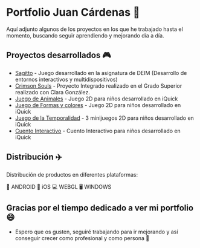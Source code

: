 
# Portfolio Juan Cárdenas 📓

Aquí adjunto algunos de los proyectos en los que he trabajado hasta el momento, buscando seguir aprendiendo y mejorando día a día.

## Proyectos desarrollados 🎮

* [Sagitto](https://www.linkedin.com/posts/jcardenasdeveloper_crecimientoprofesional-crecimientopersonal-activity-6810664159898808320-r2qO) - Juego desarrollado en la asignatura de DEIM (Desarrollo de entornos interactivos y multidispositivos)
* [Crimson Souls](https://www.linkedin.com/posts/jcardenasdeveloper_developer-crecimiento-unity-activity-6810954971614326784-32qr) - Proyecto Integrado realizado en el Grado Superior realizado con Clara González.
* [Juego de Animales](https://app.iquick.es/iquick+/animalscube/) - Juego 2D para niños desarrollado en iQuick
* [Juego de Formas y colores](https://app.iquick.es/iquick+/colorshapes/) - Juego 2D para niños desarrollado en iQuick
* [Juego de la Temporalidad](https://app.iquick.es/iquick+/temporalitygames/) - 3 minijuegos 2D para niños desarrollado en iQuick
* [Cuento Interactivo](https://app.iquick.es/iquick+/maribi/) - Cuento Interactivo para niños desarrollado en iQuick
## Distribución ✈️

Distribución de productos en diferentes plataformas:

📱 ANDROID
📱 iOS
💻 WEBGL
🖥️ WINDOWS
## Gracias por el tiempo dedicado a ver mi portfolio 😄

* Espero que os gusten, seguiré trabajando para ir mejorando y así conseguir crecer como profesional y como persona 🚀
